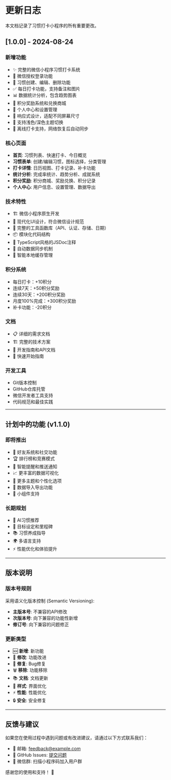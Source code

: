 # 更新日志

本文档记录了习惯打卡小程序的所有重要更改。

## [1.0.0] - 2024-08-24

### 新增功能
- ✨ 完整的微信小程序习惯打卡系统
- 🔐 微信授权登录功能
- 📝 习惯创建、编辑、删除功能
- ✅ 每日打卡功能，支持备注和图片
- 📊 数据统计分析，包含趋势图表
- 🎁 积分奖励系统和兑换商城
- 👤 个人中心和设置管理
- 📱 响应式设计，适配不同屏幕尺寸
- 🌙 支持浅色/深色主题切换
- 📴 离线打卡支持，网络恢复后自动同步

### 核心页面
- **首页**: 习惯列表、快速打卡、今日概览
- **习惯表单**: 创建/编辑习惯，图标选择，分类管理
- **打卡详情**: 日历视图、打卡记录、补卡功能
- **统计分析**: 完成率统计、趋势分析、成就系统
- **积分奖励**: 积分商城、奖励兑换、积分记录
- **个人中心**: 用户信息、设置管理、数据导出

### 技术特性
- 🏗️ 微信小程序原生开发
- 🎨 现代化UI设计，符合微信设计规范
- 🔧 完整的工具函数库（API、认证、存储、日期）
- 📦 模块化代码结构
- 🎯 TypeScript风格的JSDoc注释
- 🔄 自动数据同步机制
- 💾 智能本地缓存管理

### 积分系统
- 每日打卡：+10积分
- 连续7天：+50积分奖励
- 连续30天：+200积分奖励
- 月度100%完成：+300积分奖励
- 补卡功能：-20积分

### 文档
- 📋 详细的需求文档
- 🏗️ 完整的技术方案
- 📖 开发指南和API文档
- 🚀 快速开始指南

### 开发工具
- Git版本控制
- GitHub仓库托管
- 微信开发者工具支持
- 代码规范和最佳实践

---

## 计划中的功能 (v1.1.0)

### 即将推出
- 🤝 好友系统和社交功能
- 🏆 排行榜和竞赛模式
- 🔔 智能提醒和推送通知
- 📈 更丰富的数据可视化
- 🎨 更多主题和个性化选项
- 🔄 数据导入导出功能
- 📱 小组件支持

### 长期规划
- 🤖 AI习惯推荐
- 🎯 目标设定和里程碑
- 📚 习惯养成指导
- 🌍 多语言支持
- ⚡ 性能优化和体验提升

---

## 版本说明

### 版本号规则
采用语义化版本控制 (Semantic Versioning):
- **主版本号**: 不兼容的API修改
- **次版本号**: 向下兼容的功能性新增
- **修订号**: 向下兼容的问题修正

### 更新类型
- 🆕 **新增**: 新功能
- 🔧 **修改**: 功能改进
- 🐛 **修复**: Bug修复
- 🗑️ **移除**: 功能移除
- 📚 **文档**: 文档更新
- 🎨 **样式**: 界面优化
- ⚡ **性能**: 性能优化
- 🔒 **安全**: 安全修复

---

## 反馈与建议

如果您在使用过程中遇到问题或有改进建议，请通过以下方式联系我们：

- 📧 邮箱: feedback@example.com
- 🐛 GitHub Issues: [提交问题](https://github.com/wsywq/miniprogram/issues)
- 💬 微信群: 扫描小程序码加入用户群

感谢您的使用和支持！ 🙏
